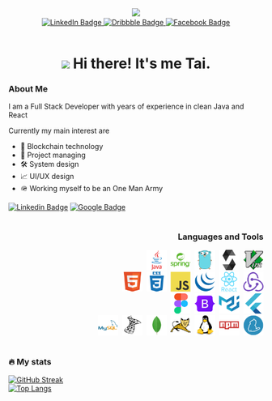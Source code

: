 <div id="header" align="center">
  <img src="https://media.giphy.com/media/Tgw604MyLJnDtbi4t0/giphy.gif" width="160px"/>
  <div id="badges">
    <a href="https://www.linkedin.com/in/nguyentaijs">
      <img src="https://img.shields.io/badge/LinkedIn-blue?style=for-the-badge&logo=linkedin&logoColor=white" alt="LinkedIn Badge"/>
    </a>
    <a href="https://dribbble.com/nguyentaijs">
      <img src="https://img.shields.io/badge/Dribbble-EA4C89?style=for-the-badge&logo=dribbble&logoColor=white" alt="Dribbble Badge"/>
    </a>
    <a href="https://www.facebook.com/taidota2">
    <img src="https://img.shields.io/badge/Facebook-1877F2?style=for-the-badge&logo=facebook&logoColor=white" alt="Facebook Badge"/>
    </a>
  </div>
  <img src="https://komarev.com/ghpvc/?username=nguyentaijs&style=flat-square&color=blue" alt=""/>
  <h1>
    <img src="https://media.giphy.com/media/hvRJCLFzcasrR4ia7z/giphy.gif" width="30px"/>
    Hi there! It's me Tai.
  </h1>
</div>

### About Me

I am a Full Stack Developer with years of experience in clean Java and React

Currently my main interest are
- :link: Blockchain technology
- :date: Project managing
- :hammer_and_wrench: System design
- :chart_with_upwards_trend: UI/UX design
- :military_helmet: Working myself to be an One Man Army

[![Linkedin Badge](https://img.shields.io/badge/-nguyentaijs-blue?style=flat&logo=Linkedin&logoColor=white)](https://www.linkedin.com/in/nguyentaijs)
[![Google Badge](https://img.shields.io/badge/-nguyentaijs-D14836?style=flat&logo=gmail&logoColor=white)](mailto:nguyentaijs@gmail.com)

<h1></h1>

<div align="right">
  <h3>Languages and Tools</h3>
  <img src="https://github.com/devicons/devicon/blob/master/icons/java/java-original-wordmark.svg" title="Java" alt="Java" width="40" height="40"/>&nbsp;
  <img src="https://github.com/devicons/devicon/blob/master/icons/spring/spring-original-wordmark.svg" title="Spring" alt="Spring" width="40" height="40"/>&nbsp;
  <img src="https://github.com/devicons/devicon/blob/master/icons/go/go-original.svg" title="GoLang" alt="GoLang" width="40" height="40"/>&nbsp;
  <img src="https://github.com/devicons/devicon/blob/master/icons/solidity/solidity-original.svg" title="Solidity" alt="Solidity" width="40" height="40"/>&nbsp;
  <img src="https://github.com/devicons/devicon/blob/master/icons/vim/vim-original.svg" title="Vim" alt="Vim" width="40" height="40"/>
  <br/>
  <img src="https://github.com/devicons/devicon/blob/master/icons/html5/html5-original.svg" title="HTML5" alt="HTML" width="40" height="40"/>&nbsp;
  <img src="https://github.com/devicons/devicon/blob/master/icons/css3/css3-plain-wordmark.svg"  title="CSS3" alt="CSS" width="40" height="40"/>&nbsp;
  <img src="https://github.com/devicons/devicon/blob/master/icons/javascript/javascript-original.svg" title="JavaScript" alt="JavaScript" width="40" height="40"/>&nbsp;
  <img src="https://github.com/devicons/devicon/blob/master/icons/jquery/jquery-original.svg" title="JQuery" alt="JQuery" width="40" height="40"/>&nbsp;
  <img src="https://github.com/devicons/devicon/blob/master/icons/react/react-original-wordmark.svg" title="React" alt="React" width="40" height="40"/>&nbsp;
  <img src="https://github.com/devicons/devicon/blob/master/icons/redux/redux-original.svg" title="Redux" alt="Redux" width="40" height="40"/>
  <br/>
  <img src="https://github.com/devicons/devicon/blob/master/icons/figma/figma-original.svg" title="Figma" alt="Figma" width="40" height="40"/>&nbsp;
  <img src="https://github.com/devicons/devicon/blob/master/icons/bootstrap/bootstrap-original.svg" title="Bootstrap" alt="Bootstrap" width="40" height="40"/>&nbsp;
  <img src="https://github.com/devicons/devicon/blob/master/icons/materialui/materialui-original.svg" title="Material UI" alt="Material UI" width="40" height="40"/>&nbsp;
  <img src="https://github.com/devicons/devicon/blob/master/icons/flutter/flutter-original.svg" title="Flutter" alt="Flutter" width="40" height="40"/>
  <br/>
  <img src="https://github.com/devicons/devicon/blob/master/icons/mysql/mysql-original-wordmark.svg" title="MySQL" alt="MySQL" width="40" height="40"/>&nbsp;
  <img src="https://github.com/devicons/devicon/blob/master/icons/microsoftsqlserver/microsoftsqlserver-plain.svg" title="MsSQL"  alt="MsSQL" width="40" height="40"/>&nbsp;
  <img src="https://github.com/devicons/devicon/blob/master/icons/mongodb/mongodb-original.svg" title="Mongo" alt="Mongo" width="40" height="40"/>&nbsp;
  <img src="https://github.com/devicons/devicon/blob/master/icons/tomcat/tomcat-original.svg" title="Tomcat" **alt="Tomcat" width="40" height="40"/>&nbsp;
  <img src="https://github.com/devicons/devicon/blob/master/icons/linux/linux-original.svg" title="Linux" **alt="Linux" width="40" height="40"/>&nbsp;
  <img src="https://github.com/devicons/devicon/blob/master/icons/npm/npm-original-wordmark.svg" title="npm" **alt="npm" width="40" height="40"/>&nbsp;
  <img src="https://github.com/devicons/devicon/blob/master/icons/yarn/yarn-original.svg" title="Yarn" **alt="Yarn" width="40" height="40"/>
</div>

<h1></h1>

### :fire: My stats
[![GitHub Streak](http://github-readme-streak-stats.herokuapp.com?user=nguyentaijs&theme=vue-dark&date_format=%5BY%20%5DM%20j&mode=weekly)](https://git.io/streak-stats)  
[![Top Langs](https://github-readme-stats-git-masterrstaa-rickstaa.vercel.app/api/top-langs/?username=nguyentaijs&show_icons=true&theme=dark&layout=compact&langs_count=7)](https://github.com/anuraghazra/github-readme-stats)






